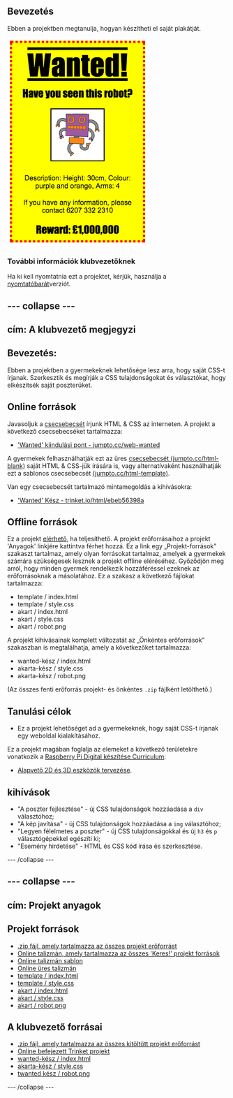 ## Bevezetés

Ebben a projektben megtanulja, hogyan készítheti el saját plakátját.

![screenshot](images/wanted-final.png)

### További információk klubvezetőknek

Ha ki kell nyomtatnia ezt a projektet, kérjük, használja a [nyomtatóbarát](https://projects.raspberrypi.org/en/projects/wanted/print)verziót.

## \--- collapse \---

## cím: A klubvezető megjegyzi

## Bevezetés:

Ebben a projektben a gyermekeknek lehetősége lesz arra, hogy saját CSS-t írjanak. Szerkesztik és megírják a CSS tulajdonságokat és választókat, hogy elkészítsék saját poszterüket.

## Online források

Javasoljuk a [csecsebecsét](https://trinket.io/) írjunk HTML & CSS az interneten. A projekt a következő csecsebecséket tartalmazza:

* ['Wanted' kiindulási pont - jumpto.cc/web-wanted](http://jumpto.cc/web-wanted)

A gyermekek felhasználhatják ezt az üres [csecsebecsét (jumpto.cc/html-blank)](http://jumpto.cc/html-blank) saját HTML & CSS-jük írására is, vagy alternatívaként használhatják ezt a sablonos csecsebecsét [(jumpto.cc/html-template)](http://jumpto.cc/html-template).

Van egy csecsebecsét tartalmazó mintamegoldás a kihívásokra:

* ['Wanted' Kész - trinket.io/html/ebeb56398a](https://trinket.io/html/ebeb56398a)

## Offline források

Ez a projekt [elérhető,](https://www.codeclubprojects.org/en-GB/resources/webdev-working-offline/) ha teljesíthető. A projekt erőforrásaihoz a projekt 'Anyagok' linkjére kattintva férhet hozzá. Ez a link egy „Projekt-források” szakaszt tartalmaz, amely olyan forrásokat tartalmaz, amelyek a gyermekek számára szükségesek lesznek a projekt offline eléréséhez. Győződjön meg arról, hogy minden gyermek rendelkezik hozzáféréssel ezeknek az erőforrásoknak a másolatához. Ez a szakasz a következő fájlokat tartalmazza:

* template / index.html
* template / style.css
* akart / index.html
* akart / style.css
* akart / robot.png

A projekt kihívásainak komplett változatát az „Önkéntes erőforrások” szakaszban is megtalálhatja, amely a következőket tartalmazza:

* wanted-kész / index.html
* akarta-kész / style.css
* akarta-kész / robot.png

(Az összes fenti erőforrás projekt- és önkéntes `.zip` fájlként letölthető.)

## Tanulási célok

* Ez a projekt lehetőséget ad a gyermekeknek, hogy saját CSS-t írjanak egy weboldal kialakításához.

Ez a projekt magában foglalja az elemeket a következő területekre vonatkozik a [Raspberry Pi Digital készítése Curriculum](http://rpf.io/curriculum):

* [Alapvető 2D és 3D eszközök tervezése](https://www.raspberrypi.org/curriculum/design/creator).

## kihívások

* "A poszter fejlesztése" - új CSS tulajdonságok hozzáadása a `div` választóhoz;
* "A kép javítása" - új CSS tulajdonságok hozzáadása a `img` választóhoz;
* "Legyen félelmetes a poszter" - új CSS tulajdonságokkal és új `h3` és `p` választógépekkel egészíti ki;
* "Esemény hirdetése" - HTML és CSS kód írása és szerkesztése.

\--- /collapse \---

## \--- collapse \---

## cím: Projekt anyagok

## Projekt források

* [.zip fájl, amely tartalmazza az összes projekt erőforrást](resources/wanted-project-resources.zip)
* [Online talizmán, amely tartalmazza az összes 'Keres!' projekt források](http://jumpto.cc/web-wanted)
* [Online talizmán sablon](http://jumpto.cc/trinket-template)
* [Online üres talizmán](http://jumpto.cc/trinket-blank)
* [template / index.html](resources/template-index.html)
* [template / style.css](resources/template-style.css)
* [akart / index.html](resources/wanted-index.html)
* [akart / style.css](resources/wanted-style.css)
* [akart / robot.png](resources/wanted-robot.png)

## A klubvezető forrásai

* [.zip fájl, amely tartalmazza az összes kitöltött projekt erőforrást](resources/wanted-volunteer-resources.zip)
* [Online befejezett Trinket projekt](https://trinket.io/html/ebeb56398a)
* [wanted-kész / index.html](resources/wanted-finished-index.html)
* [akarta-kész / style.css](resources/wanted-finished-style.css)
* [twanted kész / robot.png](resources/twanted-finished-robot.png)

\--- /collapse \---